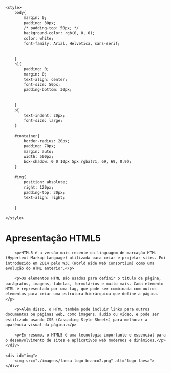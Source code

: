 <!DOCTYPE html>
<html lang="en">
<head>
    <meta charset="UTF-8">
    <meta http-equiv="X-UA-Compatible" content="IE=edge">
    <meta name="viewport" content="width=device-width, initial-scale=1.0">
    <title>Sobre html</title>

    <style>
        body{
            margin: 0;
            padding: 30px;
            /* padding-top: 50px; */
            background-color: rgb(0, 0, 0);
            color: white;
            font-family: Arial, Helvetica, sans-serif;
            
        
        }
        h1{
            padding: 0;
            margin: 0;
            text-align: center;
            font-size: 50px;
            padding-bottom: 30px;
            

        }
        p{
            text-indent: 20px;
            font-size: large;
        }

        #container{
            border-radius: 20px;
            padding: 70px;
            margin: auto;
            width: 500px;
            box-shadow: 0 0 10px 5px rgba(71, 69, 69, 0.9);
        }

        #img{
            position: absolute;
            right: 120px;
            padding-top: 30px;
            text-align: right;
            
        }

    </style>
</head>
<body>
<head>

</head>
    <div id="container">
        <h1>Apresentação HTML5</h1>

        <p>HTML5 é a versão mais recente da linguagem de marcação HTML (Hypertext Markup Language) utilizada para criar e projetar sites. Foi introduzido em 2014 pelo W3C (World Wide Web Consortium) como uma evolução do HTML anterior.</p>
    
        <p>Os elementos HTML são usados para definir o título da página, parágrafos, imagens, tabelas, formulários e muito mais. Cada elemento HTML é representado por uma tag, que pode ser combinada com outros elementos para criar uma estrutura hierárquica que define a página.</p>

        <p>Além disso, o HTML também pode incluir links para outros documentos ou páginas web, como imagens, áudio ou vídeo, e pode ser estilizado usando CSS (Cascading Style Sheets) para melhorar a aparência visual da página.</p>

        <p>Em resumo, o HTML5 é uma tecnologia importante e essencial para o desenvolvimento de sites e aplicativos web modernos e dinâmicos.</p>
    </div>

    <div id="img"> 
        <img src="./imagens/faesa logo branco2.png" alt="logo faesa">
    </div>


</body>
</html>
